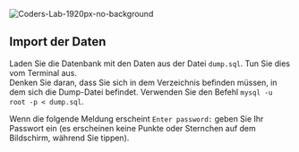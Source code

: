 ![Coders-Lab-1920px-no-background](https://user-images.githubusercontent.com/30623667/104709394-2cabee80-571f-11eb-9518-ea6a794e558e.png)


## Import der Daten

Laden Sie die Datenbank mit den Daten aus der Datei `dump.sql`. Tun Sie dies vom Terminal aus.  
Denken Sie daran, dass Sie sich in dem Verzeichnis befinden müssen, in dem sich die Dump-Datei befindet.
Verwenden Sie den Befehl `mysql -u root -p < dump.sql`.

Wenn die folgende Meldung erscheint
`Enter password:` geben Sie Ihr Passwort ein (es erscheinen keine Punkte oder Sternchen auf dem Bildschirm, während Sie tippen). 
